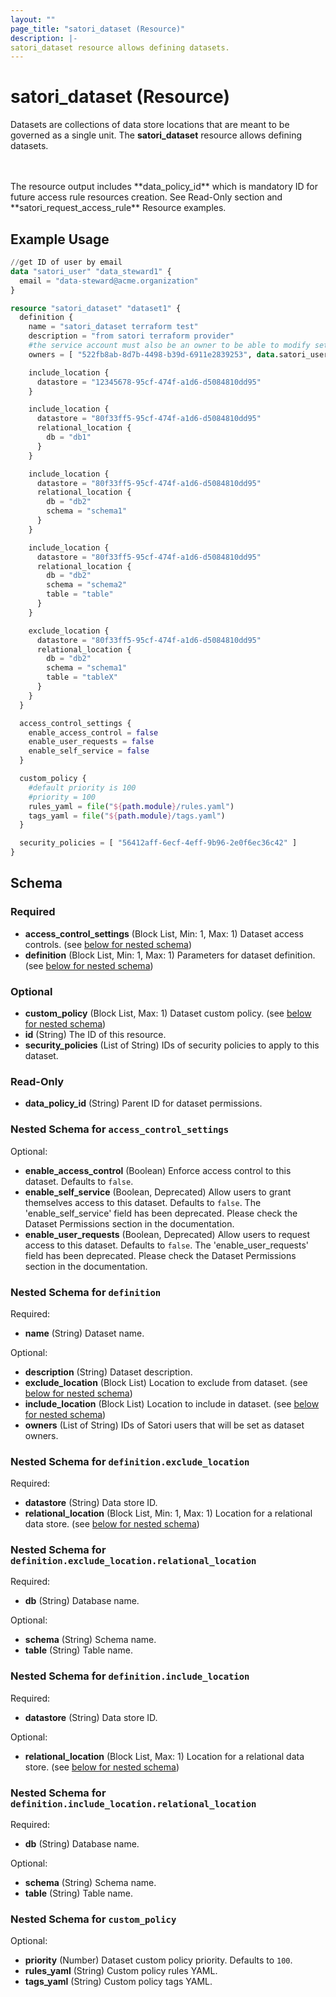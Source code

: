```yaml
---
layout: ""
page_title: "satori_dataset (Resource)"
description: |-
satori_dataset resource allows defining datasets.
---
```


# satori_dataset (Resource)

Datasets are collections of data store locations that are meant to be governed as a single unit.
The **satori_dataset** resource allows defining datasets.

<br />
<br />
The resource output includes **data_policy_id** which is mandatory ID for future access rule resources creation.
See Read-Only section and **satori_request_access_rule** Resource examples.

## Example Usage

```terraform
//get ID of user by email
data "satori_user" "data_steward1" {
  email = "data-steward@acme.organization"
}

resource "satori_dataset" "dataset1" {
  definition {
    name = "satori_dataset terraform test"
    description = "from satori terraform provider"
    #the service account must also be an owner to be able to modify settings beyond definition
    owners = [ "522fb8ab-8d7b-4498-b39d-6911e2839253", data.satori_user.data_steward1.id ]

    include_location {
      datastore = "12345678-95cf-474f-a1d6-d5084810dd95"
    }

    include_location {
      datastore = "80f33ff5-95cf-474f-a1d6-d5084810dd95"
      relational_location {
        db = "db1"
      }
    }

    include_location {
      datastore = "80f33ff5-95cf-474f-a1d6-d5084810dd95"
      relational_location {
        db = "db2"
        schema = "schema1"
      }
    }

    include_location {
      datastore = "80f33ff5-95cf-474f-a1d6-d5084810dd95"
      relational_location {
        db = "db2"
        schema = "schema2"
        table = "table"
      }
    }

    exclude_location {
      datastore = "80f33ff5-95cf-474f-a1d6-d5084810dd95"
      relational_location {
        db = "db2"
        schema = "schema1"
        table = "tableX"
      }
    }
  }

  access_control_settings {
    enable_access_control = false
    enable_user_requests = false
    enable_self_service = false
  }

  custom_policy {
    #default priority is 100
    #priority = 100
    rules_yaml = file("${path.module}/rules.yaml")
    tags_yaml = file("${path.module}/tags.yaml")
  }

  security_policies = [ "56412aff-6ecf-4eff-9b96-2e0f6ec36c42" ]
}
```

<!-- schema generated by tfplugindocs -->
## Schema

### Required

- **access_control_settings** (Block List, Min: 1, Max: 1) Dataset access controls. (see [below for nested schema](#nestedblock--access_control_settings))
- **definition** (Block List, Min: 1, Max: 1) Parameters for dataset definition. (see [below for nested schema](#nestedblock--definition))

### Optional

- **custom_policy** (Block List, Max: 1) Dataset custom policy. (see [below for nested schema](#nestedblock--custom_policy))
- **id** (String) The ID of this resource.
- **security_policies** (List of String) IDs of security policies to apply to this dataset.

### Read-Only

- **data_policy_id** (String) Parent ID for dataset permissions.

<a id="nestedblock--access_control_settings"></a>
### Nested Schema for `access_control_settings`

Optional:

- **enable_access_control** (Boolean) Enforce access control to this dataset. Defaults to `false`.
- **enable_self_service** (Boolean, Deprecated) Allow users to grant themselves access to this dataset. Defaults to `false`. The 'enable_self_service' field has been deprecated. Please check the Dataset Permissions section in the documentation.
- **enable_user_requests** (Boolean, Deprecated) Allow users to request access to this dataset. Defaults to `false`. The 'enable_user_requests' field has been deprecated. Please check the Dataset Permissions section in the documentation.


<a id="nestedblock--definition"></a>
### Nested Schema for `definition`

Required:

- **name** (String) Dataset name.

Optional:

- **description** (String) Dataset description.
- **exclude_location** (Block List) Location to exclude from dataset. (see [below for nested schema](#nestedblock--definition--exclude_location))
- **include_location** (Block List) Location to include in dataset. (see [below for nested schema](#nestedblock--definition--include_location))
- **owners** (List of String) IDs of Satori users that will be set as dataset owners.

<a id="nestedblock--definition--exclude_location"></a>
### Nested Schema for `definition.exclude_location`

Required:

- **datastore** (String) Data store ID.
- **relational_location** (Block List, Min: 1, Max: 1) Location for a relational data store. (see [below for nested schema](#nestedblock--definition--exclude_location--relational_location))

<a id="nestedblock--definition--exclude_location--relational_location"></a>
### Nested Schema for `definition.exclude_location.relational_location`

Required:

- **db** (String) Database name.

Optional:

- **schema** (String) Schema name.
- **table** (String) Table name.



<a id="nestedblock--definition--include_location"></a>
### Nested Schema for `definition.include_location`

Required:

- **datastore** (String) Data store ID.

Optional:

- **relational_location** (Block List, Max: 1) Location for a relational data store. (see [below for nested schema](#nestedblock--definition--include_location--relational_location))

<a id="nestedblock--definition--include_location--relational_location"></a>
### Nested Schema for `definition.include_location.relational_location`

Required:

- **db** (String) Database name.

Optional:

- **schema** (String) Schema name.
- **table** (String) Table name.




<a id="nestedblock--custom_policy"></a>
### Nested Schema for `custom_policy`

Optional:

- **priority** (Number) Dataset custom policy priority. Defaults to `100`.
- **rules_yaml** (String) Custom policy rules YAML.
- **tags_yaml** (String) Custom policy tags YAML.